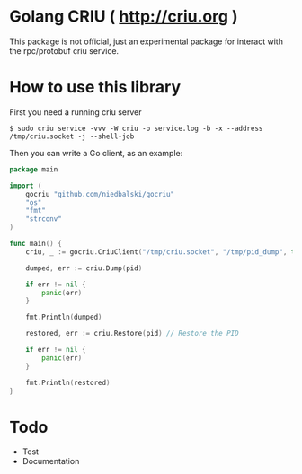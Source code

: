 Golang CRIU ( http://criu.org )
=================================

This package is not official, just an experimental package
for interact with the rpc/protobuf criu service.

# How to use this library

First you need a running criu server

```shell
$ sudo criu service -vvv -W criu -o service.log -b -x --address /tmp/criu.socket -j --shell-job
```

Then you can write a Go client, as an example:

```go
package main

import (
	gocriu "github.com/niedbalski/gocriu"
	"os"
    "fmt"
	"strconv"
)

func main() {
	criu, _ := gocriu.CriuClient("/tmp/criu.socket", "/tmp/pid_dump", true)

    dumped, err := criu.Dump(pid)

	if err != nil {
		panic(err)
	}

	fmt.Println(dumped)

	restored, err := criu.Restore(pid) // Restore the PID

    if err != nil {
		panic(err)
	}

	fmt.Println(restored)
}

```

# Todo

* Test
* Documentation
